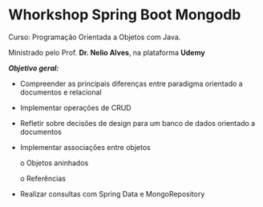 # Whorkshop Spring Boot Mongodb

Curso: Programação Orientada a Objetos com Java.

Ministrado pelo Prof. **Dr. Nelio Alves**, na plataforma **Udemy**

***Objetivo geral:***

* Compreender as principais diferenças entre paradigma orientado a documentos e relacional

* Implementar operações de CRUD

* Refletir sobre decisões de design para um banco de dados orientado a documentos

* Implementar associações entre objetos

  o Objetos aninhados
  
  o Referências
  
* Realizar consultas com Spring Data e MongoRepository
